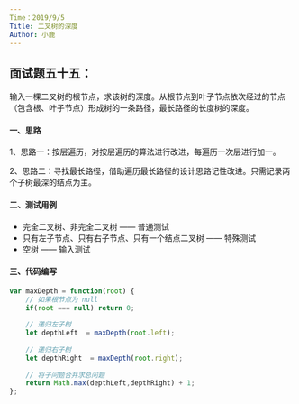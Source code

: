 ```yaml
---
Time：2019/9/5
Title: 二叉树的深度
Author: 小鹿
---
```




## 面试题五十五：

输入一棵二叉树的根节点，求该树的深度。从根节点到叶子节点依次经过的节点（包含根、叶子节点）形成树的一条路径，最长路径的长度树的深度。



#### 一、思路

1、思路一：按层遍历，对按层遍历的算法进行改进，每遍历一次层进行加一。

2、思路二：寻找最长路径，借助遍历最长路径的设计思路记性改进。只需记录两个子树最深的结点为主。



#### 二、测试用例

- 完全二叉树、非完全二叉树 —— 普通测试
- 只有左子节点、只有右子节点、只有一个结点二叉树 ——  特殊测试
- 空树 —— 输入测试



#### 三、代码编写

```javascript
var maxDepth = function(root) {
    // 如果根节点为 null 
    if(root === null) return 0;
    
	// 递归左子树
    let depthLeft  = maxDepth(root.left);
    
    // 递归右子树
    let depthRight  = maxDepth(root.right);
    
	// 将子问题合并求总问题
    return Math.max(depthLeft,depthRight) + 1;
};
```

